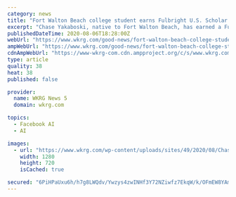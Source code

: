 ```yaml
---
category: news
title: "Fort Walton Beach college student earns Fulbright U.S. Scholar Award to study Artificial Intelligence in Austria"
excerpt: "Chase Yakaboski, native to Fort Walton Beach, has earned a Fulbright U.S. Scholar Program award to Austria in Artificial Intelligence. Yakaboski will travel to"
publishedDateTime: 2020-08-06T18:28:00Z
webUrl: "https://www.wkrg.com/good-news/fort-walton-beach-college-student-earns-fulbright-u-s-scholar-award-to-study-artificial-intelligence-in-austria/"
ampWebUrl: "https://www.wkrg.com/good-news/fort-walton-beach-college-student-earns-fulbright-u-s-scholar-award-to-study-artificial-intelligence-in-austria/amp/"
cdnAmpWebUrl: "https://www-wkrg-com.cdn.ampproject.org/c/s/www.wkrg.com/good-news/fort-walton-beach-college-student-earns-fulbright-u-s-scholar-award-to-study-artificial-intelligence-in-austria/amp/"
type: article
quality: 38
heat: 38
published: false

provider:
  name: WKRG News 5
  domain: wkrg.com

topics:
  - Facebook AI
  - AI

images:
  - url: "https://www.wkrg.com/wp-content/uploads/sites/49/2020/08/Chase-Yakaboski.jpg?w=1280&h=720&crop=1"
    width: 1280
    height: 720
    isCached: true

secured: "6PiHPaUxu6h/h7g8LWQdv/Ywzys4zwINHf3Y72NZiwfz7EkqW/k/OFmEW8YAm8yLqkyx0bc9WIgKSESjxW3FOMOVNHWQ7+Oq4XU4PXosI+N7ar8QsFMoV//ZXPlwhwpXn9sBW15g060/jO1xOG3rNTskxR1wrZz3bUEsTPNBsLoCM4Ocn1xIh+KUFsxg6uvL1uGrDRs0NO2D6XdnyO//BCM1niSIgfPAhh4xXZDkDJuORk8IUlHP7Me89D+jndTsVyvrDdP0QXVSgy/Rl3eyL+I1DEyH1Kc7zIWX74M/JhHTobwHeqN0s3OU+AnGBPCFBWIop9CTPdGfyHgpn3FqUA==;UX+8RBhy7Sea63DtZzvOTw=="
---
```



